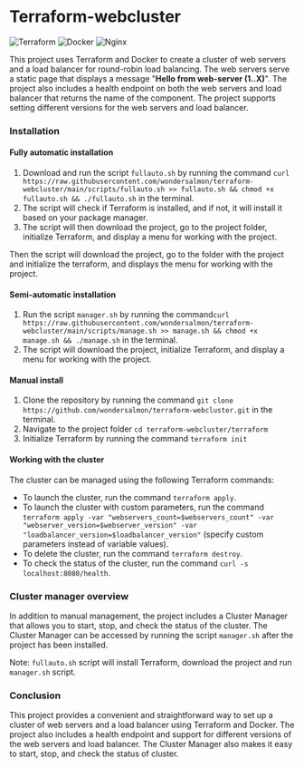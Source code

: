 # Terraform-webcluster

![Terraform](https://img.shields.io/badge/terraform-%235835CC.svg?style=for-the-badge&logo=terraform&logoColor=white) ![Docker](https://img.shields.io/badge/docker-%230db7ed.svg?style=for-the-badge&logo=docker&logoColor=white) ![Nginx](https://img.shields.io/badge/nginx-%23009639.svg?style=for-the-badge&logo=nginx&logoColor=white)

This project uses Terraform and Docker to create a cluster of web servers and a load balancer for round-robin load balancing. The web servers serve a static page that displays a message "**Hello from web-server (1..X)**". The project also includes a health endpoint on both the web servers and load balancer that returns the name of the component. The project supports setting different versions for the web servers and load balancer.

### Installation

#### Fully automatic installation

1. Download and run the script `fullauto.sh`  by running the command `curl https://raw.githubusercontent.com/wondersalmon/terraform-webcluster/main/scripts/fullauto.sh >> fullauto.sh && chmod +x fullauto.sh && ./fullauto.sh` in the terminal.
2. The script will check if Terraform is installed, and if not, it will install it based on your package manager.
3. The script will then download the project, go to the project folder, initialize Terraform, and display a menu for working with the project.

Then the script will download the project, go to the folder with the project and initialize the terraform, and displays the menu for working with the project.

#### Semi-automatic installation

1. Run the script `manager.sh` by running the command`curl https://raw.githubusercontent.com/wondersalmon/terraform-webcluster/main/scripts/manage.sh >> manage.sh && chmod +x manage.sh && ./manage.sh` in the terminal.
2. The script will download the project, initialize Terraform, and display a menu for working with the project.

#### Manual install

1. Clone the repository by running the command `git clone https://github.com/wondersalmon/terraform-webcluster.git` in the terminal.
2. Navigate to the project folder `cd terraform-webcluster/terraform`
3. Initialize Terraform by running the command `terraform init`

#### Working with the cluster

The cluster can be managed using the following Terraform commands:

- To launch the cluster, run the command `terraform apply`.
- To launch the cluster with custom parameters, run the command `terraform apply -var "webservers_count=$webservers_count" -var "webserver_version=$webserver_version" -var "loadbalancer_version=$loadbalancer_version"` (specify custom parameters instead of variable values).
- To delete the cluster, run the command `terraform destroy`.
- To check the status of the cluster, run the command `curl -s localhost:8080/health`.

### Cluster manager overview

In addition to manual management, the project includes a Cluster Manager that allows you to start, stop, and check the status of the cluster. The Cluster Manager can be accessed by running the script `manager.sh` after the project has been installed.

Note: `fullauto.sh` script will install Terraform, download the project and run `manager.sh` script.

### Conclusion

This project provides a convenient and straightforward way to set up a cluster of web servers and a load balancer using Terraform and Docker. The project also includes a health endpoint and support for different versions of the web servers and load balancer. The Cluster Manager also makes it easy to start, stop, and check the status of cluster.
